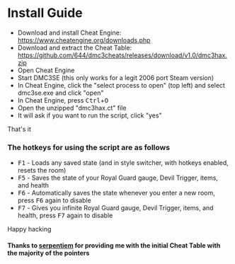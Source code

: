 # Install Guide
- Download and install Cheat Engine: https://www.cheatengine.org/downloads.php
- Download and extract the Cheat Table: https://github.com/644/dmc3cheats/releases/download/v1.0/dmc3hax.zip
- Open Cheat Engine
- Start DMC3SE (this only works for a legit 2006 port Steam version)
- In Cheat Engine, click the "select process to open" (top left) and select dmc3se.exe and click "open"
- In Cheat Engine, press <kbd>Ctrl</kbd>+<kbd>O</kbd>
- Open the unzipped "dmc3hax.ct" file
- It will ask if you want to run the script, click "yes"

That's it

### The hotkeys for using the script are as follows
- <kbd>F1</kbd> - Loads any saved state (and in style switcher, with hotkeys enabled, resets the room)
- <kbd>F5</kbd> - Saves the state of your Royal Guard gauge, Devil Trigger, items, and health
- <kbd>F6</kbd> - Automatically saves the state whenever you enter a new room, press <kbd>F6</kbd> again to disable
- <kbd>F7</kbd> - Gives you infinite Royal Guard gauge, Devil Trigger, items, and health, press <kbd>F7</kbd> again to disable

Happy hacking

#### Thanks to [serpentiem](https://github.com/serpentiem/) for providing me with the initial Cheat Table with the majority of the pointers

